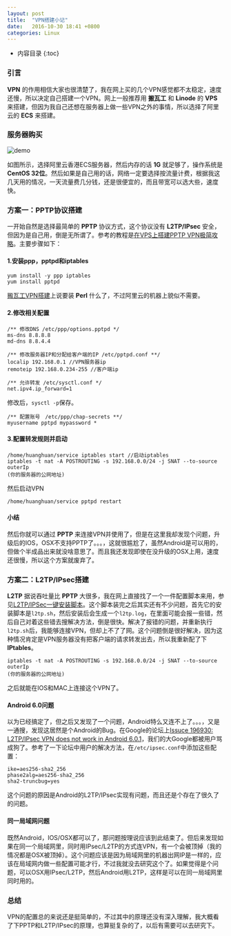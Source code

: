 ```yaml
---
layout: post
title:  "VPN搭建小记"
date:   2016-10-30 18:41 +0800
categories: Linux
---
```

* 内容目录
{:toc}

### 引言

**VPN** 的作用相信大家也很清楚了，我在网上买的几个VPN感觉都不太稳定，速度还慢，所以决定自己搭建一个VPN。网上一般推荐用 **搬瓦工** 和 **Linode** 的 **VPS** 来搭建，但因为我自己还想在服务器上做一些VPN之外的事情，所以选择了阿里云的 **ECS** 来搭建。

### 服务器购买

![demo]({{site.baseurl}}/pics/aliyun.png)

如图所示，选择阿里云香港ECS服务器，然后内存的话 **1G** 就足够了，操作系统是 **CentOS 32位**。然后如果是自己用的话，网络一定要选择按流量计费，根据我这几天用的情况，一天流量费几分钱，还是很便宜的，而且带宽可以选大些，速度快。

### 方案一：PPTP协议搭建

一开始自然是选择最简单的 **PPTP** 协议方式，这个协议没有 **L2TP/IPsec** 安全，但因为是自己用，倒是无所谓了。参考的教程是[在VPS上搭建PPTP VPN极简攻略](http://effmx.com/articles/zai-vpsshang-da-jian-pptp-vpnde-ji-jian-gong-lue/)。主要步骤如下：

#### 1.安装ppp，pptpd和iptables
```
yum install -y ppp iptables
yum install pptpd
```

[搬瓦工VPN搭建](http://www.jianshu.com/p/b21c12bf86e8)上说要装 **Perl** 什么了，不过阿里云的机器上貌似不需要。

#### 2.修改相关配置
```
/** 修改DNS /etc/ppp/options.pptpd */
ms-dns 8.8.8.8
md-dns 8.8.4.4

/** 修改服务器IP和分配给客户端的IP /etc/pptpd.conf **/
localip 192.168.0.1 //VPN服务器ip
remoteip 192.168.0.234-255 //客户端ip
```

```
/** 允许转发 /etc/sysctl.conf */
net.ipv4.ip_forward=1
```

修改后，`sysctl -p`保存。


```
/** 配置账号　/etc/ppp/chap-secrets **/
myusername pptpd mypassword *

```

#### 3.配置转发规则并启动

```
/home/huanghuan/service iptables start //启动iptables
iptables -t nat -A POSTROUTING -s 192.168.0.0/24 -j SNAT --to-source outerIp
(你的服务器的公网地址)
```

然后启动VPN

```
/home/huanghuan/service pptpd restart
```

#### 小结

然后你就可以通过 **PPTP** 来连接VPN并使用了，但是在这里我却发现个问题，升级后的IOS，OSX不支持PPTP了。。。，这就很尴尬了，虽然Android是可以用的，但做个半成品出来就没啥意思了。而且我还发现即使在没升级的OSX上用，速度还很慢，所以这个方案就废弃了。

### 方案二：L2TP/IPsec搭建

**L2TP** 据说吞吐量比 **PPTP** 大很多，我在网上直接找了一个一件配置脚本来用，参见[L2TP/IPSec一键安装脚本](https://teddysun.com/448.html)。这个脚本装完之后其实还有不少问题，首先它的安装脚本是`l2tp.sh`，然后安装后会生成一个`l2tp.log`，在里面可能会报一些错，然后自己对着这些错去搜解决方法，倒是很快。解决了报错的问题，并重新执行`l2tp.sh`后，我能够连接VPN，但却上不了了网。这个问题倒是很好解决，因为这种情况肯定是VPN服务器没有把客户端的请求转发出去，所以我重新配了下 **IPtables**。

```
iptables -t nat -A POSTROUTING -s 192.168.0.0/24 -j SNAT --to-source outerIp
(你的服务器的公网地址)
```

之后就能在IOS和MAC上连接这个VPN了。

#### Android 6.0问题 

以为已经搞定了，但之后又发现了一个问题，Android特么又连不上了。。。，又是一通搜，发现这居然是个Android的Bug。在Google的论坛上[Issuce 196930: L2TP/IPsec VPN does not work in Android 6.0.1](https://code.google.com/p/android/issues/detail?id=196939)，我们的大Google都被用户骂成狗了。参考了一下论坛中用户的解决方法，在`/etc/ipsec.conf`中添加这些配置：

```
ike=aes256-sha2_256
phase2alg=aes256-sha2_256
sha2-truncbug=yes
```

这个问题的原因是Android的L2TP/IPsec实现有问题，而且还是个存在了很久了的问题。

#### 同一局域网问题

既然Android，IOS/OSX都可以了，那问题按理说应该到此结束了。但后来发现如果在同一个局域网里，同时用IPsec/L2TP的方式连VPN，有一个会被顶掉（我的情况都是OSX被顶掉）。这个问题应该是因为局域网里的机器出网IP是一样的，应该在局域网内做一些配置可能才行，不过我就没去研究这个了。如果觉得是个问题，可以OSX用IPsec/L2TP，然后Android用L2TP，这样是可以在同一局域网里同时用的。

### 总结

VPN的配置总的来说还是挺简单的，不过其中的原理还没有深入理解，我大概看了下PPTP和L2TP/IPsec的原理，也算挺复杂的了，以后有需要可以去研究下。
